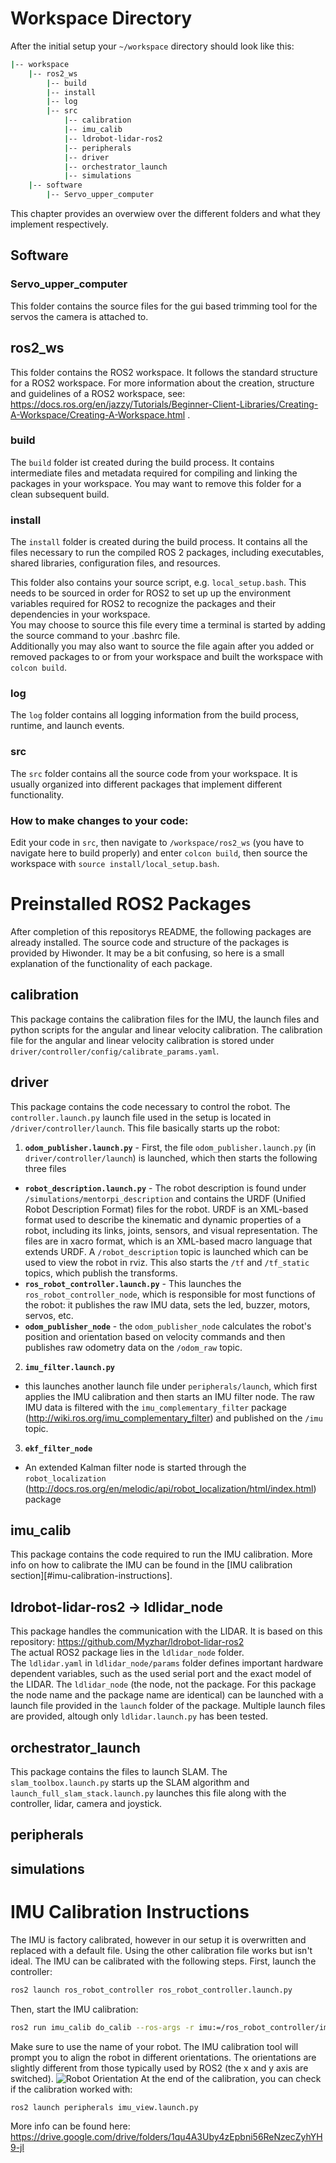 # Workspace Directory
After the initial setup your `~/workspace` directory should look like this:
```bash
|-- workspace
    |-- ros2_ws
        |-- build
        |-- install
        |-- log
        |-- src
            |-- calibration
            |-- imu_calib
            |-- ldrobot-lidar-ros2
            |-- peripherals
            |-- driver
            |-- orchestrator_launch
            |-- simulations
    |-- software
        |-- Servo_upper_computer
```
This chapter provides an overwiew over the different folders and what they implement respectively.

## Software 
### Servo_upper_computer
This folder contains the source files for the gui based trimming tool for the servos the camera is attached to. 

## ros2_ws
This folder contains the ROS2 workspace. It follows the standard structure for a ROS2 workspace. For more information about the creation, structure and guidelines of a ROS2 workspace, see: https://docs.ros.org/en/jazzy/Tutorials/Beginner-Client-Libraries/Creating-A-Workspace/Creating-A-Workspace.html .

### build
The `build` folder ist created during the build process. It contains intermediate files and metadata required for compiling and linking the packages in your workspace.
You may want to remove this folder for a clean subsequent build. 

### install
The `install` folder is created during the build process. It contains all the files necessary to run the compiled ROS 2 packages, including executables, shared libraries, configuration files, and resources.

This folder also contains your source script, e.g. `local_setup.bash`. This needs to be sourced in order for ROS2 to set up up the environment variables required for ROS2 to recognize the packages and their dependencies in your workspace.  
You may choose to source this file every time a terminal is started by adding the source command to your .bashrc file.  
Additionally you may also want to source the file again after you added or removed packages to or from your workspace and built the workspace with `colcon build`.

### log
The `log` folder contains all logging information from the build process, runtime, and launch events.

### src
The `src` folder contains all the source code from your workspace. It is usually organized into different packages that implement different functionality.

### How to make changes to your code:
Edit your code in `src`, then navigate to `/workspace/ros2_ws` (you have to navigate here to build properly) and enter `colcon build`, then source the workspace with `source install/local_setup.bash`. 

# Preinstalled ROS2 Packages
After completion of this repositorys README, the following packages are already installed. The source code and structure of the packages is provided by Hiwonder. It may be a bit confusing, so here is a small explanation of the functionality of each package. 

## calibration
This package contains the calibration files for the IMU, the launch files and python scripts for the angular and linear velocity calibration. The calibration file for the angular and linear velocity calibration is stored under `driver/controller/config/calibrate_params.yaml`. 

## driver
This package contains the code necessary to control the robot. The `controller.launch.py` launch file used in the setup is located in `/driver/controller/launch`. 
This file basically starts up the robot: 
1. **`odom_publisher.launch.py`** - First, the file `odom_publisher.launch.py` (in `driver/controller/launch`) is launched, which then starts the following three files
- **`robot_description.launch.py`** - The robot description is found under `/simulations/mentorpi_description` and contains the URDF (Unified Robot Description Format) files for the robot. URDF is an XML-based format used to describe the kinematic and dynamic properties of a robot, including its links, joints, sensors, and visual representation. The files are in xacro format, which is an XML-based macro language that extends URDF. A `/robot_description` topic is launched which can be used to view the robot in rviz. This also starts the `/tf` and `/tf_static` topics, which publish the transforms.
- **`ros_robot_controller.launch.py`** - This launches the `ros_robot_controller_node`, which is responsible for most functions of the robot: it publishes the raw IMU data, sets the led, buzzer, motors, servos, etc.
- **`odom_publisher_node`** - the `odom_publisher_node` calculates the robot's position and orientation based on velocity commands and then publishes raw odometry data on the `/odom_raw` topic.
2. **`imu_filter.launch.py`**
- this launches another launch file under `peripherals/launch`, which first applies the IMU calibration and then starts an IMU filter node. The raw IMU data is filtered with the `imu_complementary_filter` package (http://wiki.ros.org/imu_complementary_filter) and published on the `/imu` topic. 
3. **`ekf_filter_node`**
- An extended Kalman filter node is started through the `robot_localization` (http://docs.ros.org/en/melodic/api/robot_localization/html/index.html) package

## imu_calib
This package contains the code required to run the IMU calibration. More info on how to calibrate the IMU can be found in the [IMU calibration section][#imu-calibration-instructions].

## ldrobot-lidar-ros2 -> ldlidar_node
This package handles the communication with the LIDAR. It is based on this repository:
https://github.com/Myzhar/ldrobot-lidar-ros2  
The actual ROS2 package lies in the `ldlidar_node` folder.  
The `ldlidar.yaml` in `ldlidar_node/params` folder defines important hardware dependent variables, such as the used serial port and the exact model of the LIDAR.
The `ldlidar_node` (the node, not the package. For this package the node name and the package name are identical) can be launched with a launch file provided in the `launch` folder of the package. Multiple launch files are provided, altough only `ldlidar.launch.py` has been tested.

## orchestrator_launch
This package contains the files to launch SLAM. The `slam_toolbox.launch.py` starts up the SLAM algorithm and `launch_full_slam_stack.launch.py` launches this file along with the controller, lidar, camera and joystick. 

## peripherals


## simulations


# IMU Calibration Instructions
The IMU is factory calibrated, however in our setup it is overwritten and replaced with a default file. Using the other calibration file works but isn't ideal.
The IMU can be calibrated with the following steps. First, launch the controller:
```bash
ros2 launch ros_robot_controller ros_robot_controller.launch.py
```
Then, start the IMU calibration:
```bash
ros2 run imu_calib do_calib --ros-args -r imu:=/ros_robot_controller/imu_raw --param output_file:=/home/[robot_name]/workspace/ros2_ws/src/calibration/config/imu_calib.yaml
```
Make sure to use the name of your robot. 
The IMU calibration tool will prompt you to align the robot in different orientations.
The orientations are slightly different from those typically used by ROS2 (the x and y axis are switched).
![Robot Orientation](/images/robot_orientation.png)
At the end of the calibration, you can check if the calibration worked with:
```bash
ros2 launch peripherals imu_view.launch.py
```
More info can be found here: https://drive.google.com/drive/folders/1qu4A3Uby4zEpbni56ReNzecZyhYH9-jl 
